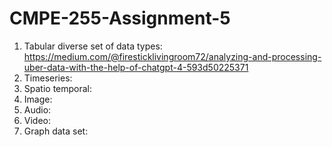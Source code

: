 # CMPE-255-Assignment-5

1. Tabular diverse set of data types: https://medium.com/@firesticklivingroom72/analyzing-and-processing-uber-data-with-the-help-of-chatgpt-4-593d50225371
2. Timeseries:
3. Spatio temporal:
4. Image:
5. Audio:
6. Video:
7. Graph data set:
